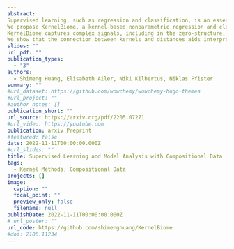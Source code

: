 ```yaml
---
abstract:
Supervised learning, such as regression and classification, is an essential tool for analyzing modern high-throughput sequencing data, for example in microbiome research. However, due to the compositionality and sparsity, existing techniques are often inadequate. Either they rely on extensions of the linear log-contrast model (which adjust for compositionality but cannot account for complex signals or sparsity) or they are based on black-box machine learning methods (which may capture useful signals, but lack interpretability due to the compositionality).\
We propose KernelBiome, a kernel-based nonparametric regression and classification framework for compositional data. It is tailored to sparse compositional data and is able to incorporate prior knowledge, such as phylogenetic structure.
KernelBiome captures complex signals, including in the zero-structure, while automatically adapting model complexity. We demonstrate on par or improved predictive performance compared with state-of-the-art machine learning methods on $33$ publicly available microbiome datasets. Additionally, our framework provides two key advantages; (i) We propose two novel quantities to interpret contributions of individual components and prove that they consistently estimate average perturbation effects of the conditional mean, extending the interpretability of linear log-contrast coefficients to nonparametric models. (ii) 
We show that the connection between kernels and distances aids interpretability and provides a data-driven embedding that can augment further analysis.
slides: ""
url_pdf: ""
publication_types:
  - "3"
authors:
  - Shimeng Huang, Elisabeth Ailer, Niki Kilbertus, Niklas Pfister
summary: ""
#url_dataset: https://github.com/wowchemy/wowchemy-hugo-themes
#url_project: ""
#author_notes: []
publication_short: ""
url_source: https://arxiv.org/pdf/2205.07271
#url_video: https://youtube.com
publication: arxiv Preprint
#featured: false
date: 2022-11-11T00:00:00.000Z
#url_slides: ""
title: Supervised Learning and Model Analysis with Compositional Data
tags:
  - Kernel Methods; Compositional Data
projects: []
image:
  caption: ""
  focal_point: ""
  preview_only: false
  filename: null
publishDate: 2022-11-11T00:00:00.000Z
# url_poster: ""
url_code: https://github.com/shimenghuang/KernelBiome
#doi: 2106.11234
---
```

